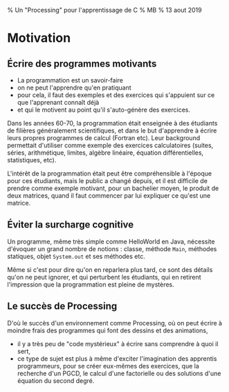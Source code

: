 % Un "Processing" pour l'apprentissage de C
% MB
% 13 aout 2019

# Motivation 


## Écrire des programmes motivants

- La programmation est un savoir-faire 
- on ne peut l'apprendre qu'en pratiquant
- pour cela, il faut des exemples et des exercices 
qui s'appuient sur ce que l'apprenant connaît déjà
- et qui le motivent au point qu'il s'auto-génère des exercices.

Dans les années 60-70, la programmation était enseignée à des
étudiants de filières généralement scientifiques, et dans le but
d'apprendre à écrire leurs propres programmes de calcul (Fortran etc).
Leur background permettait d'utiliser comme exemple des exercices
calculatoires (suites, séries, arithmétique, limites, algèbre linéaire,
équation différentielles, statistiques, etc).

L'intérêt de la programmation était peut être compréhensible à
l'époque pour ces étudiants, mais le public a changé depuis, et il est
difficile de prendre comme exemple motivant, pour un bachelier moyen,
le produit de deux matrices, quand il faut commencer par lui expliquer ce
qu'est une matrice.



## Éviter la surcharge cognitive

Un programme, même très simple comme HelloWorld en Java,
nécessite d'évoquer un grand nombre de notions : classe, méthode `Main`,
méthodes statiques, objet `System.out` et ses méthodes etc.

Même si c'est pour dire qu'on en reparlera plus tard, ce sont des
détails qu'on ne peut ignorer, et qui perturbent les étudiants, qui en
retirent l'impression que la programmation est pleine de mystères.

## Le succès de Processing

D'où le succès d'un environnement comme Processing, où on peut écrire
à moindre frais des programmes qui
font des dessins et des animations, 

- il y a très peu de "code mystérieux" à écrire sans comprendre à quoi
  il sert,
- ce type de sujet est plus à même d'exciter l'imagination des
apprentis programmeurs, pour se créer eux-mêmes des exercices, que la
recherche d'un PGCD, le calcul d'une factorielle ou des solutions
d'une équation du second degré.

